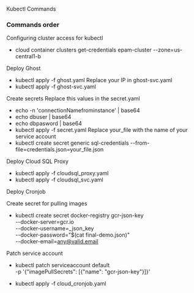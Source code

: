 Kubectl Commands

### Commands order

Configuring cluster access for kubectl
- cloud container clusters get-credentials epam-cluster --zone=us-central1-b

Deploy Ghost
- kubectl apply -f ghost.yaml
Replace your IP in ghost-svc.yaml
- kubectl apply -f ghost-svc.yaml

Create secrets
Replace this values in the secret.yaml
- echo -n 'connectionNamefrominstance' | base64
- echo dbuser | base64
- echo dbpasword | base64
- kubectl apply -f secret.yaml
Replace your_file with the name of your service account
- kubectl create secret generic sql-credentials --from-file=credentials.json=your_file.json

Deploy Cloud SQL Proxy
- kubectl apply -f cloudsql_proxy.yaml
- kubectl apply -f cloudsql_svc.yaml

Deploy Cronjob

Create secret for pulling images
- kubectl create secret docker-registry gcr-json-key \
--docker-server=gcr.io \
--docker-username=_json_key \
--docker-password="$(cat final-demo.json)" \
--docker-email=any@valid.email

Patch service account
- kubectl patch serviceaccount default \
-p '{"imagePullSecrets": [{"name": "gcr-json-key"}]}'

- kubectl apply -f cloud_cronjob.yaml